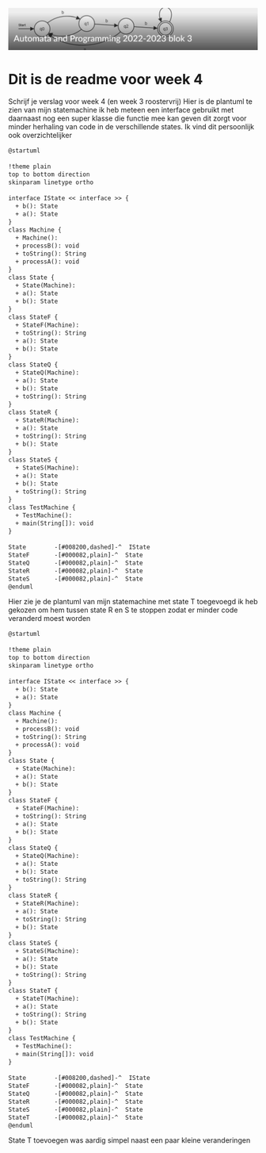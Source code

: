 ![alt text](assets/images/kopje.png)
# Dit is de readme voor week 4

Schrijf je verslag voor week 4 (en week 3 roostervrij)
Hier is de plantuml te zien van mijn statemachine ik heb meteen
een interface gebruikt met daarnaast nog een super klasse die functie mee kan geven
dit zorgt voor minder herhaling van code in de verschillende states. Ik vind dit persoonlijk
ook overzichtelijker
```plantuml
@startuml

!theme plain
top to bottom direction
skinparam linetype ortho

interface IState << interface >> {
  + b(): State
  + a(): State
}
class Machine {
  + Machine(): 
  + processB(): void
  + toString(): String
  + processA(): void
}
class State {
  + State(Machine): 
  + a(): State
  + b(): State
}
class StateF {
  + StateF(Machine): 
  + toString(): String
  + a(): State
  + b(): State
}
class StateQ {
  + StateQ(Machine): 
  + a(): State
  + b(): State
  + toString(): String
}
class StateR {
  + StateR(Machine): 
  + a(): State
  + toString(): String
  + b(): State
}
class StateS {
  + StateS(Machine): 
  + a(): State
  + b(): State
  + toString(): String
}
class TestMachine {
  + TestMachine(): 
  + main(String[]): void
}

State        -[#008200,dashed]-^  IState      
StateF       -[#000082,plain]-^  State       
StateQ       -[#000082,plain]-^  State       
StateR       -[#000082,plain]-^  State       
StateS       -[#000082,plain]-^  State       
@enduml

```

Hier zie je de plantuml van mijn statemachine met state T toegevoegd ik heb gekozen om hem tussen
state R en S te stoppen zodat er minder code veranderd moest worden
```plantuml
@startuml

!theme plain
top to bottom direction
skinparam linetype ortho

interface IState << interface >> {
  + b(): State
  + a(): State
}
class Machine {
  + Machine(): 
  + processB(): void
  + toString(): String
  + processA(): void
}
class State {
  + State(Machine): 
  + a(): State
  + b(): State
}
class StateF {
  + StateF(Machine): 
  + toString(): String
  + a(): State
  + b(): State
}
class StateQ {
  + StateQ(Machine): 
  + a(): State
  + b(): State
  + toString(): String
}
class StateR {
  + StateR(Machine): 
  + a(): State
  + toString(): String
  + b(): State
}
class StateS {
  + StateS(Machine): 
  + a(): State
  + b(): State
  + toString(): String
}
class StateT {
  + StateT(Machine): 
  + a(): State
  + toString(): String
  + b(): State
}
class TestMachine {
  + TestMachine(): 
  + main(String[]): void
}

State        -[#008200,dashed]-^  IState      
StateF       -[#000082,plain]-^  State       
StateQ       -[#000082,plain]-^  State       
StateR       -[#000082,plain]-^  State       
StateS       -[#000082,plain]-^  State       
StateT       -[#000082,plain]-^  State       
@enduml
```
State T toevoegen was aardig simpel naast een paar kleine veranderingen